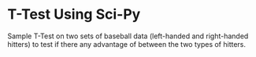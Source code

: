 # T-Test Using Sci-Py

Sample T-Test on two sets of baseball data (left-handed and right-handed hitters) to test if there any advantage of between the two types of hitters.
